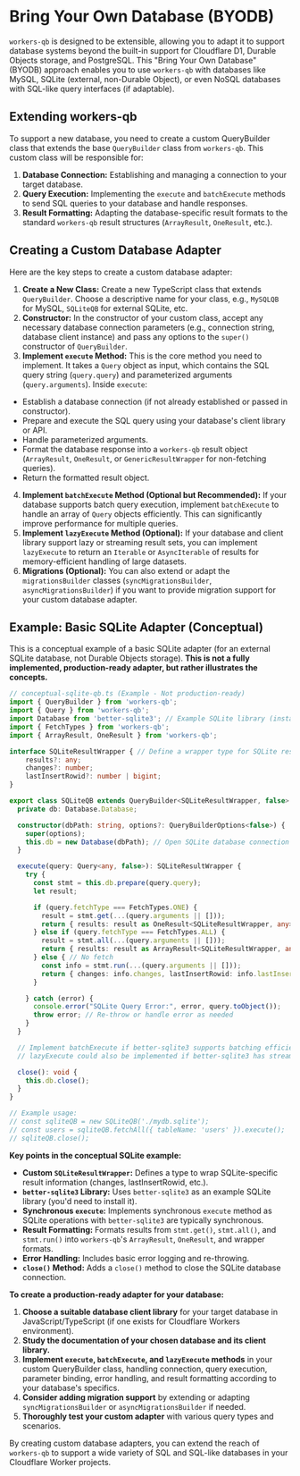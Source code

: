 # Bring Your Own Database (BYODB)

`workers-qb` is designed to be extensible, allowing you to adapt it to support database systems beyond the built-in support for Cloudflare D1, Durable Objects storage, and PostgreSQL. This "Bring Your Own Database" (BYODB) approach enables you to use `workers-qb` with databases like MySQL, SQLite (external, non-Durable Object), or even NoSQL databases with SQL-like query interfaces (if adaptable).

## Extending workers-qb

To support a new database, you need to create a custom QueryBuilder class that extends the base `QueryBuilder` class from `workers-qb`. This custom class will be responsible for:

1.  **Database Connection:** Establishing and managing a connection to your target database.
2.  **Query Execution:** Implementing the `execute` and `batchExecute` methods to send SQL queries to your database and handle responses.
3.  **Result Formatting:** Adapting the database-specific result formats to the standard `workers-qb` result structures (`ArrayResult`, `OneResult`, etc.).

## Creating a Custom Database Adapter

Here are the key steps to create a custom database adapter:

1.  **Create a New Class:** Create a new TypeScript class that extends `QueryBuilder`. Choose a descriptive name for your class, e.g., `MySQLQB` for MySQL, `SQLiteQB` for external SQLite, etc.
2.  **Constructor:** In the constructor of your custom class, accept any necessary database connection parameters (e.g., connection string, database client instance) and pass any options to the `super()` constructor of `QueryBuilder`.
3.  **Implement `execute` Method:** This is the core method you need to implement. It takes a `Query` object as input, which contains the SQL query string (`query.query`) and parameterized arguments (`query.arguments`). Inside `execute`:
  *   Establish a database connection (if not already established or passed in constructor).
  *   Prepare and execute the SQL query using your database's client library or API.
  *   Handle parameterized arguments.
  *   Format the database response into a `workers-qb` result object (`ArrayResult`, `OneResult`, or `GenericResultWrapper` for non-fetching queries).
  *   Return the formatted result object.
4.  **Implement `batchExecute` Method (Optional but Recommended):** If your database supports batch query execution, implement `batchExecute` to handle an array of `Query` objects efficiently. This can significantly improve performance for multiple queries.
5.  **Implement `lazyExecute` Method (Optional):** If your database and client library support lazy or streaming result sets, you can implement `lazyExecute` to return an `Iterable` or `AsyncIterable` of results for memory-efficient handling of large datasets.
6.  **Migrations (Optional):** You can also extend or adapt the `migrationsBuilder` classes (`syncMigrationsBuilder`, `asyncMigrationsBuilder`) if you want to provide migration support for your custom database adapter.

## Example: Basic SQLite Adapter (Conceptual)

This is a conceptual example of a basic SQLite adapter (for an external SQLite database, not Durable Objects storage). **This is not a fully implemented, production-ready adapter, but rather illustrates the concepts.**

```typescript
// conceptual-sqlite-qb.ts (Example - Not production-ready)
import { QueryBuilder } from 'workers-qb';
import { Query } from 'workers-qb';
import Database from 'better-sqlite3'; // Example SQLite library (install if needed)
import { FetchTypes } from 'workers-qb';
import { ArrayResult, OneResult } from 'workers-qb';

interface SQLiteResultWrapper { // Define a wrapper type for SQLite results
    results?: any;
    changes?: number;
    lastInsertRowid?: number | bigint;
}

export class SQLiteQB extends QueryBuilder<SQLiteResultWrapper, false> { // Sync adapter example
  private db: Database.Database;

  constructor(dbPath: string, options?: QueryBuilderOptions<false>) {
    super(options);
    this.db = new Database(dbPath); // Open SQLite database connection
  }

  execute(query: Query<any, false>): SQLiteResultWrapper {
    try {
      const stmt = this.db.prepare(query.query);
      let result;

      if (query.fetchType === FetchTypes.ONE) {
        result = stmt.get(...(query.arguments || []));
        return { results: result as OneResult<SQLiteResultWrapper, any>['results'] };
      } else if (query.fetchType === FetchTypes.ALL) {
        result = stmt.all(...(query.arguments || []));
        return { results: result as ArrayResult<SQLiteResultWrapper, any, false>['results'] };
      } else { // No fetch
        const info = stmt.run(...(query.arguments || []));
        return { changes: info.changes, lastInsertRowid: info.lastInsertRowid };
      }

    } catch (error) {
      console.error("SQLite Query Error:", error, query.toObject());
      throw error; // Re-throw or handle error as needed
    }
  }

  // Implement batchExecute if better-sqlite3 supports batching efficiently
  // lazyExecute could also be implemented if better-sqlite3 has streaming capabilities

  close(): void {
    this.db.close();
  }
}

// Example usage:
// const sqliteQB = new SQLiteQB('./mydb.sqlite');
// const users = sqliteQB.fetchAll({ tableName: 'users' }).execute();
// sqliteQB.close();
```

**Key points in the conceptual SQLite example:**

*   **Custom `SQLiteResultWrapper`:** Defines a type to wrap SQLite-specific result information (changes, lastInsertRowid, etc.).
*   **`better-sqlite3` Library:** Uses `better-sqlite3` as an example SQLite library (you'd need to install it).
*   **Synchronous `execute`:** Implements synchronous `execute` method as SQLite operations with `better-sqlite3` are typically synchronous.
*   **Result Formatting:** Formats results from `stmt.get()`, `stmt.all()`, and `stmt.run()` into `workers-qb`'s `ArrayResult`, `OneResult`, and wrapper formats.
*   **Error Handling:** Includes basic error logging and re-throwing.
*   **`close()` Method:**  Adds a `close()` method to close the SQLite database connection.

**To create a production-ready adapter for your database:**

1.  **Choose a suitable database client library** for your target database in JavaScript/TypeScript (if one exists for Cloudflare Workers environment).
2.  **Study the documentation of your chosen database and its client library.**
3.  **Implement `execute`, `batchExecute`, and `lazyExecute` methods** in your custom QueryBuilder class, handling connection, query execution, parameter binding, error handling, and result formatting according to your database's specifics.
4.  **Consider adding migration support** by extending or adapting `syncMigrationsBuilder` or `asyncMigrationsBuilder` if needed.
5.  **Thoroughly test your custom adapter** with various query types and scenarios.

By creating custom database adapters, you can extend the reach of `workers-qb` to support a wide variety of SQL and SQL-like databases in your Cloudflare Worker projects.
